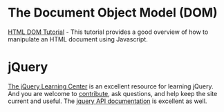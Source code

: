 # The Document Object Model (DOM)

[HTML DOM Tutorial](http://www.w3schools.com/js/js_htmldom.asp) - This tutorial provides a good overview of how to manipulate an HTML document using Javascript.

# jQuery

[The jQuery Learning Center](http://learn.jquery.com/) is an excellent resource for learning jQuery. And you are welcome to [contribute](http://learn.jquery.com/contributing/), ask questions, and help keep the site current and useful. The [jquery API documentation](http://api.jquery.com/) is excellent as well.

